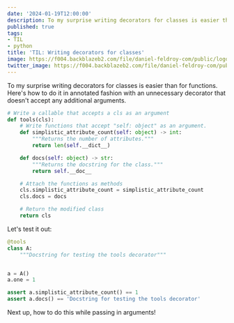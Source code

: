 ```yaml
---
date: '2024-01-19T12:00:00'
description: To my surprise writing decorators for classes is easier than for functions.
published: true
tags:
- TIL
- python
title: 'TIL: Writing decorators for classes'
image: https://f004.backblazeb2.com/file/daniel-feldroy-com/public/logos/til-1.png
twitter_image: https://f004.backblazeb2.com/file/daniel-feldroy-com/public/logos/til-1.png
---
```


To my surprise writing decorators for classes is easier than for functions. Here's how to do it in annotated fashion with an unnecessary decorator that doesn't accept any additional arguments.

```python
# Write a callable that accepts a cls as an argument 
def tools(cls):
    # Write functions that accept "self: object" as an argument.
    def simplistic_attribute_count(self: object) -> int:
        """Returns the number of attributes."""
        return len(self.__dict__)

    def docs(self: object) -> str:
        """Returns the docstring for the class."""
        return self.__doc__

    # Attach the functions as methods
    cls.simplistic_attribute_count = simplistic_attribute_count
    cls.docs = docs

    # Return the modified class
    return cls
```

Let's test it out:

```python
@tools
class A:
    """Docstring for testing the tools decorator"""


a = A()
a.one = 1

assert a.simplistic_attribute_count() == 1
assert a.docs() == 'Docstring for testing the tools decorator'
```

Next up, how to do this while passing in arguments!